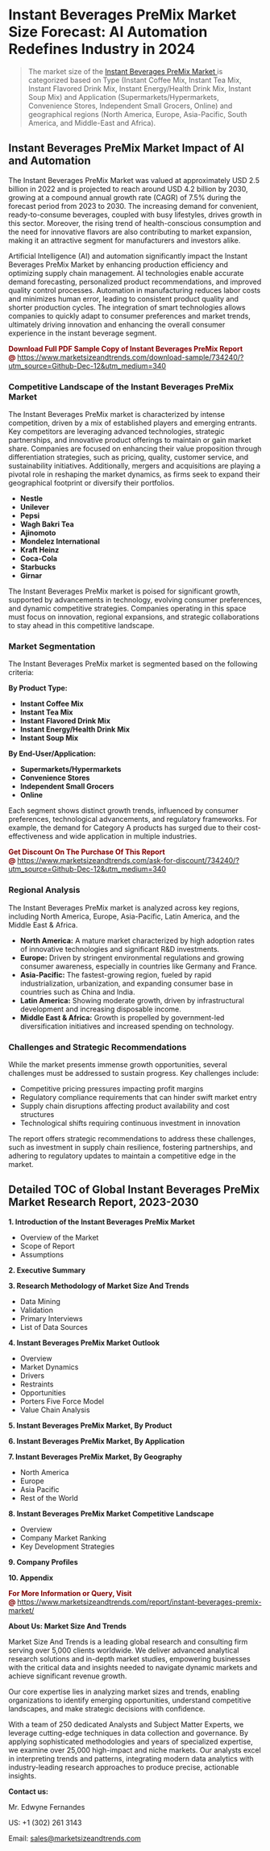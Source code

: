 <H1>Instant Beverages PreMix Market Size Forecast: AI Automation Redefines Industry in 2024</H1><blockquote><p>The market size of the <a href="https://www.marketsizeandtrends.com/download-sample/734240/?utm_source=Github-Dec-12&amp;utm_medium=340" target="_blank">Instant Beverages PreMix Market </a>is categorized based on Type (Instant Coffee Mix, Instant Tea Mix, Instant Flavored Drink Mix, Instant Energy/Health Drink Mix, Instant Soup Mix) and Application (Supermarkets/Hypermarkets, Convenience Stores, Independent Small Grocers, Online) and geographical regions (North America, Europe, Asia-Pacific, South America, and Middle-East and Africa).</p></blockquote><p><h2>Instant Beverages PreMix Market Impact of AI and Automation</h2><p>The Instant Beverages PreMix Market was valued at approximately USD 2.5 billion in 2022 and is projected to reach around USD 4.2 billion by 2030, growing at a compound annual growth rate (CAGR) of 7.5% during the forecast period from 2023 to 2030. The increasing demand for convenient, ready-to-consume beverages, coupled with busy lifestyles, drives growth in this sector. Moreover, the rising trend of health-conscious consumption and the need for innovative flavors are also contributing to market expansion, making it an attractive segment for manufacturers and investors alike.</p><p>Artificial Intelligence (AI) and automation significantly impact the Instant Beverages PreMix Market by enhancing production efficiency and optimizing supply chain management. AI technologies enable accurate demand forecasting, personalized product recommendations, and improved quality control processes. Automation in manufacturing reduces labor costs and minimizes human error, leading to consistent product quality and shorter production cycles. The integration of smart technologies allows companies to quickly adapt to consumer preferences and market trends, ultimately driving innovation and enhancing the overall consumer experience in the instant beverage segment.</p></p><p><strong><span style="color: #800000;">Download Full PDF Sample Copy of Instant Beverages PreMix Report @</span>&nbsp;</strong><a href="https://www.marketsizeandtrends.com/download-sample/734240/?utm_source=Github-Dec-12&amp;utm_medium=340">https://www.marketsizeandtrends.com/download-sample/734240/?utm_source=Github-Dec-12&amp;utm_medium=340</a></p><h3>Competitive Landscape of the Instant Beverages PreMix Market</h3><p>The Instant Beverages PreMix market is characterized by intense competition, driven by a mix of established players and emerging entrants. Key competitors are leveraging advanced technologies, strategic partnerships, and innovative product offerings to maintain or gain market share. Companies are focused on enhancing their value proposition through differentiation strategies, such as pricing, quality, customer service, and sustainability initiatives. Additionally, mergers and acquisitions are playing a pivotal role in reshaping the market dynamics, as firms seek to expand their geographical footprint or diversify their portfolios.</p><p><strong><p><ul><li>Nestle </li><li> Unilever </li><li> Pepsi </li><li> Wagh Bakri Tea </li><li> Ajinomoto </li><li> Mondelez International </li><li> Kraft Heinz </li><li> Coca-Cola </li><li> Starbucks </li><li> Girnar</p></li></ul></p></strong></p><p>The Instant Beverages PreMix market is poised for significant growth, supported by advancements in technology, evolving consumer preferences, and dynamic competitive strategies. Companies operating in this space must focus on innovation, regional expansions, and strategic collaborations to stay ahead in this competitive landscape.</p><h3>Market Segmentation</h3><p>The Instant Beverages PreMix market is segmented based on the following criteria:</p><p><strong>By Product Type:</strong></p><p><strong><p><ul><li>Instant Coffee Mix </li><li> Instant Tea Mix </li><li> Instant Flavored Drink Mix </li><li> Instant Energy/Health Drink Mix </li><li> Instant Soup Mix</p></li></ul></p></strong></p><p><strong>By End-User/Application:</strong></p><p><strong><p><ul><li>Supermarkets/Hypermarkets </li><li> Convenience Stores </li><li> Independent Small Grocers </li><li> Online</p></li></ul></p></strong></p><p>Each segment shows distinct growth trends, influenced by consumer preferences, technological advancements, and regulatory frameworks. For example, the demand for Category A products has surged due to their cost-effectiveness and wide application in multiple industries.</p><p><strong><span style="color: #800000;">Get Discount On The Purchase Of This Report @&nbsp;</span></strong><a href="https://www.marketsizeandtrends.com/ask-for-discount/734240/?utm_source=Github-Dec-12&amp;utm_medium=340">https://www.marketsizeandtrends.com/ask-for-discount/734240/?utm_source=Github-Dec-12&amp;utm_medium=340</a></p><h3>Regional Analysis</h3><p>The Instant Beverages PreMix market is analyzed across key regions, including North America, Europe, Asia-Pacific, Latin America, and the Middle East &amp; Africa.</p><ul><li><strong>North America:</strong> A mature market characterized by high adoption rates of innovative technologies and significant R&amp;D investments.</li><li><strong>Europe:</strong> Driven by stringent environmental regulations and growing consumer awareness, especially in countries like Germany and France.</li><li><strong>Asia-Pacific:</strong> The fastest-growing region, fueled by rapid industrialization, urbanization, and expanding consumer base in countries such as China and India.</li><li><strong>Latin America:</strong> Showing moderate growth, driven by infrastructural development and increasing disposable income.</li><li><strong>Middle East &amp; Africa:</strong> Growth is propelled by government-led diversification initiatives and increased spending on technology.</li></ul><h3>Challenges and Strategic Recommendations</h3><p>While the market presents immense growth opportunities, several challenges must be addressed to sustain progress. Key challenges include:</p><ul><li>Competitive pricing pressures impacting profit margins</li><li>Regulatory compliance requirements that can hinder swift market entry</li><li>Supply chain disruptions affecting product availability and cost structures</li><li>Technological shifts requiring continuous investment in innovation</li></ul><p>The report offers strategic recommendations to address these challenges, such as investment in supply chain resilience, fostering partnerships, and adhering to regulatory updates to maintain a competitive edge in the market.</p><h2>Detailed TOC of Global Instant Beverages PreMix Market Research Report, 2023-2030</h2><p><strong>1. Introduction of the Instant Beverages PreMix Market</strong></p><ul><li>Overview of the Market</li><li>Scope of Report</li><li>Assumptions&nbsp;</li></ul><p><strong>2. Executive Summary</strong></p><p><strong>3. Research Methodology of <strong>Market Size And Trends</strong></strong></p><ul><li>Data Mining</li><li>Validation</li><li>Primary Interviews</li><li>List of Data Sources&nbsp;</li></ul><p><strong>4. Instant Beverages PreMix Market Outlook</strong></p><ul><li>Overview</li><li>Market Dynamics</li><li>Drivers</li><li>Restraints</li><li>Opportunities</li><li>Porters Five Force Model</li><li>Value Chain Analysis&nbsp;</li></ul><p><strong>5. Instant Beverages PreMix Market, By Product</strong></p><p><strong>6. Instant Beverages PreMix Market, By Application</strong></p><p><strong>7. Instant Beverages PreMix Market, By Geography</strong></p><ul><li>North America</li><li>Europe</li><li>Asia Pacific</li><li>Rest of the World&nbsp;</li></ul><p><strong>8. Instant Beverages PreMix Market Competitive Landscape</strong></p><ul><li>Overview</li><li>Company Market Ranking</li><li>Key Development Strategies&nbsp;</li></ul><p><strong>9. Company Profiles</strong></p><p><strong>10. Appendix</strong></p><p><strong><span style="color: #800000;">For More Information or Query, Visit @&nbsp;</span></strong><a href="https://www.marketsizeandtrends.com/report/instant-beverages-premix-market/">https://www.marketsizeandtrends.com/report/instant-beverages-premix-market/</a></p><p></p><p><strong>About Us:&nbsp;Market Size And Trends</strong></p><p>Market Size And Trends&nbsp;is a leading global research and consulting firm serving over 5,000 clients worldwide. We deliver advanced analytical research solutions and in-depth market studies, empowering businesses with the critical data and insights needed to navigate dynamic markets and achieve significant revenue growth.</p><p>Our core expertise lies in analyzing market sizes and trends, enabling organizations to identify emerging opportunities, understand competitive landscapes, and make strategic decisions with confidence.</p><p>With a team of 250 dedicated Analysts and Subject Matter Experts, we leverage cutting-edge techniques in data collection and governance. By applying sophisticated methodologies and years of specialized expertise, we examine over 25,000 high-impact and niche markets. Our analysts excel in interpreting trends and patterns, integrating modern data analytics with industry-leading research approaches to produce precise, actionable insights.</p><p><strong>Contact us:</strong></p><p>Mr. Edwyne Fernandes</p><p>US: +1 (302) 261 3143</p><p>Email: <a href="mailto:sales@marketsizeandtrends.com">sales@marketsizeandtrends.com</a>&nbsp;</p>
